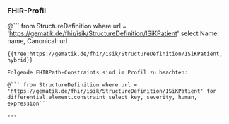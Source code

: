 ### FHIR-Profil

@```
from StructureDefinition where url = 'https://gematik.de/fhir/isik/StructureDefinition/ISiKPatient' select Name: name, Canonical: url
```
{{tree:https://gematik.de/fhir/isik/StructureDefinition/ISiKPatient, hybrid}}

Folgende FHIRPath-Constraints sind im Profil zu beachten:

@``` from StructureDefinition where url = 'https://gematik.de/fhir/isik/StructureDefinition/ISiKPatient' for differential.element.constraint select key, severity, human, expression```

---
